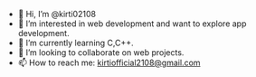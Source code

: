 - 👋 Hi, I’m @kirti02108
- 👀 I’m interested in web development and want to explore app development.
- 🌱 I’m currently learning C,C++.
- 💞️ I’m looking to collaborate on web projects.
- 📫 How to reach me: kirtiofficial2108@gmail.com

<!---
kirti02108/kirti02108 is a ✨ special ✨ repository because its `README.md` (this file) appears on your GitHub profile.
You can click the Preview link to take a look at your changes.
--->
